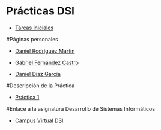 # Prácticas DSI

* [Tareas iniciales](Summary.md)


#Páginas personales

* [Daniel Rodríguez Martín](https://alu0100886764.github.io)

* [Gabriel Fernández Castro](https://alu0100885453.github.io)

* [Daniel Díaz García](https://alu0100882186.github.io)

#Descripción de la Práctica

- [Práctica 1](https://casianorodriguezleon.gitbooks.io/ull-esit-1617/practicas/practicatareasiniciales.html)

#Enlace a la asignatura Desarrollo de Sistemas Informáticos

- [Campus Virtual DSI](https://campusvirtual.ull.es/1617/course/view.php?id=1136) 

